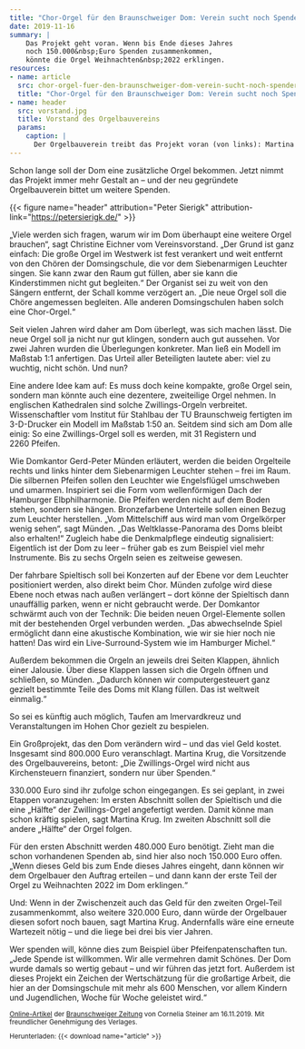 ```yaml
---
title: "Chor-Orgel für den Braunschweiger Dom: Verein sucht noch Spender"
date: 2019-11-16
summary: |
    Das Projekt geht voran. Wenn bis Ende dieses Jahres 
    noch 150.000&nbsp;Euro Spenden zusammenkommen,
    könnte die Orgel Weihnachten&nbsp;2022 erklingen.
resources:
- name: article
  src: chor-orgel-fuer-den-braunschweiger-dom-verein-sucht-noch-spender.pdf
  title: "Chor-Orgel für den Braunschweiger Dom: Verein sucht noch Spender"
- name: header
  src: vorstand.jpg
  title: Vorstand des Orgelbauvereins
  params:
    caption: |
      Der Orgelbauverein treibt das Projekt voran (von links): Martina Krug, Steffen Schwarz, Annette Keil und Christine Eichner.
---
```


Schon lange soll der Dom eine zusätzliche Orgel bekommen. Jetzt nimmt das
Projekt immer mehr Gestalt an&nbsp;– und der neu gegründete Orgelbauverein
bittet um weitere Spenden.

{{< figure name="header" attribution="Peter Sierigk" attribution-link="https://petersierigk.de/" >}}

„Viele werden sich fragen, warum wir im Dom überhaupt eine weitere Orgel
brauchen“, sagt Christine Eichner vom Vereinsvorstand. „Der Grund ist ganz
einfach: Die große Orgel im Westwerk ist fest verankert und weit entfernt von
den Chören der Domsingschule, die vor dem Siebenarmigen Leuchter singen.
Sie kann zwar den Raum gut füllen, aber sie kann die Kinderstimmen nicht
gut begleiten.“ Der Organist sei zu weit von den Sängern entfernt, der Schall
komme verzögert an. „Die neue Orgel soll die Chöre angemessen begleiten.
Alle anderen Domsingschulen haben solch eine Chor-Orgel.“

Seit vielen Jahren wird daher am Dom überlegt, was sich machen lässt. Die
neue Orgel soll ja nicht nur gut klingen, sondern auch gut aussehen. Vor zwei
Jahren wurden die Überlegungen konkreter. Man ließ ein Modell im Maßstab&nbsp;1:1
anfertigen. Das Urteil aller Beteiligten lautete aber: viel zu wuchtig, nicht
schön. Und nun?

Eine andere Idee kam auf: Es muss doch keine kompakte, große Orgel sein,
sondern man könnte auch eine dezentere, zweiteilige Orgel nehmen. In
englischen Kathedralen sind solche Zwillings-Orgeln verbreitet.
Wissenschaftler vom Institut für Stahlbau der TU Braunschweig fertigten im
3-D-Drucker ein Modell im Maßstab&nbsp;1:50 an. Seitdem sind sich am Dom alle
einig: So eine Zwillings-Orgel soll es werden, mit 31&nbsp;Registern und
2260&nbsp;Pfeifen.

Wie Domkantor Gerd-Peter Münden erläutert, werden die beiden Orgelteile
rechts und links hinter dem Siebenarmigen Leuchter stehen&nbsp;– frei im Raum.
Die silbernen Pfeifen sollen den Leuchter wie Engelsflügel umschweben und
umarmen. Inspiriert sei die Form vom wellenförmigen Dach der Hamburger
Elbphilharmonie. Die Pfeifen werden nicht auf dem Boden stehen, sondern
sie hängen. Bronzefarbene Unterteile sollen einen Bezug zum Leuchter
herstellen. „Vom Mittelschiff aus wird man vom Orgelkörper wenig sehen“,
sagt Münden. „Das Weltklasse-Panorama des Doms bleibt also erhalten!“
Zugleich habe die Denkmalpflege eindeutig signalisiert: Eigentlich ist der
Dom zu leer&nbsp;– früher gab es zum Beispiel viel mehr Instrumente. Bis zu sechs
Orgeln seien es zeitweise gewesen.

Der fahrbare Spieltisch soll bei Konzerten auf der Ebene vor dem Leuchter
positioniert werden, also direkt beim Chor. Münden zufolge wird diese Ebene
noch etwas nach außen verlängert&nbsp;– dort könne der Spieltisch dann
unauffällig parken, wenn er nicht gebraucht werde. Der Domkantor
schwärmt auch von der Technik: Die beiden neuen Orgel-Elemente sollen mit
der bestehenden Orgel verbunden werden. „Das abwechselnde Spiel 
ermöglicht dann eine akustische Kombination, wie wir sie hier noch nie
hatten! Das wird ein Live-Surround-System wie im Hamburger Michel.“

Außerdem bekommen die Orgeln an jeweils drei Seiten Klappen, ähnlich
einer Jalousie. Über diese Klappen lassen sich die Orgeln öffnen und
schließen, so Münden. „Dadurch können wir computergesteuert ganz gezielt
bestimmte Teile des Doms mit Klang füllen. Das ist weltweit einmalig.“

So sei es künftig auch möglich, Taufen am Imervardkreuz und
Veranstaltungen im Hohen Chor gezielt zu bespielen.

Ein Großprojekt, das den Dom verändern wird&nbsp;– und das viel Geld kostet.
Insgesamt sind 800.000&nbsp;Euro veranschlagt. Martina Krug, die Vorsitzende
des Orgelbauvereins, betont: „Die Zwillings-Orgel wird nicht aus
Kirchensteuern finanziert, sondern nur über Spenden.“

330.000&nbsp;Euro sind ihr zufolge schon eingegangen. Es sei geplant, in zwei
Etappen voranzugehen: Im ersten Abschnitt sollen der Spieltisch und die eine
„Hälfte“ der Zwillings-Orgel angefertigt werden. Damit könne man schon
kräftig spielen, sagt Martina Krug. Im zweiten Abschnitt soll die andere
„Hälfte“ der Orgel folgen.

Für den ersten Abschnitt werden 480.000&nbsp;Euro benötigt. Zieht man die
schon vorhandenen Spenden ab, sind hier also noch 150.000&nbsp;Euro offen.
„Wenn dieses Geld bis zum Ende dieses Jahres eingeht, dann können wir
dem Orgelbauer den Auftrag erteilen&nbsp;– und dann kann der erste Teil der
Orgel zu Weihnachten&nbsp;2022 im Dom erklingen.“

Und: Wenn in der Zwischenzeit auch das Geld für den zweiten Orgel-Teil
zusammenkommt, also weitere 320.000&nbsp;Euro, dann würde der Orgelbauer
diesen sofort noch bauen, sagt Martina Krug. Andernfalls wäre eine erneute
Wartezeit nötig&nbsp;– und die liege bei drei bis vier Jahren.

Wer spenden will, könne dies zum Beispiel über Pfeifenpatenschaften tun.
„Jede Spende ist willkommen. Wir alle vermehren damit Schönes. Der Dom
wurde damals so wertig gebaut&nbsp;– und wir führen das jetzt fort. Außerdem ist
dieses Projekt ein Zeichen der Wertschätzung für die großartige Arbeit, die
hier an der Domsingschule mit mehr als 600&nbsp;Menschen, vor allem Kindern
und Jugendlichen, Woche für Woche geleistet wird.“

<small>

[Online-Artikel](https://braunschweiger-zeitung.de/article227663753/) der [Braunschweiger Zeitung](https://braunschweiger-zeitung.de) von Cornelia Steiner am 16.11.2019.
Mit freundlicher Genehmigung des Verlages.

Herunterladen: {{< download name="article" >}}

</small>
